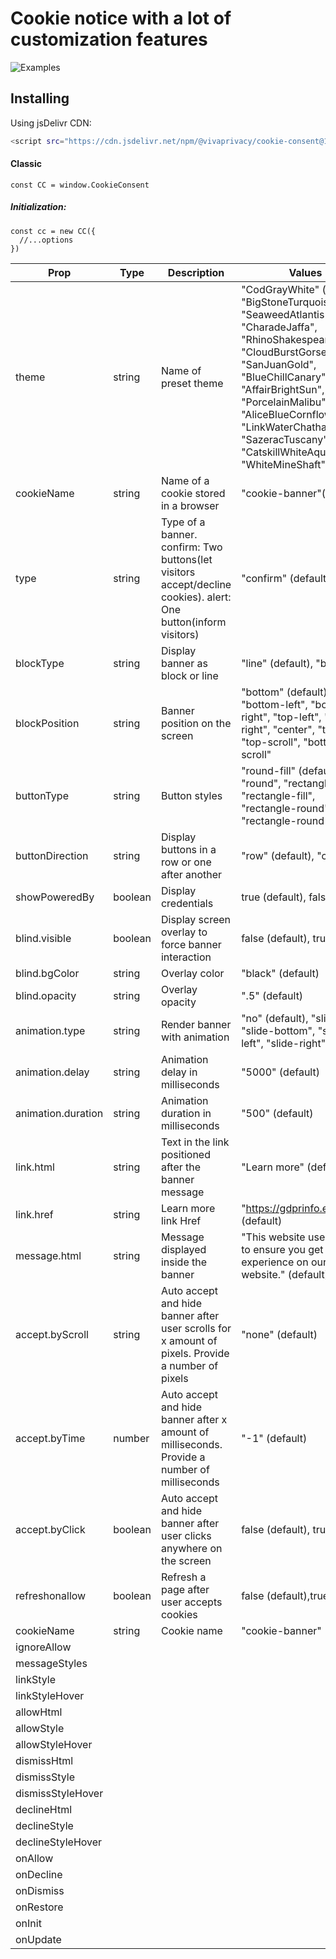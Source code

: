 # Cookie notice with a lot of customization features

![Examples](https://raw.githubusercontent.com/vivaprivacy/cookie-consent/main/images/screenshot-1.png)

## Installing

Using jsDelivr CDN:
```sh
<script src="https://cdn.jsdelivr.net/npm/@vivaprivacy/cookie-consent@1.0.2/build/cookie-consent.min.js"></script>
```

#### Classic
```
const CC = window.CookieConsent
```

##### Initialization:
```
const cc = new CC({
  //...options
})
```

| Prop | Type | Description |Values|
| ------ | ------ | ------ |------|
| theme | string | Name of preset theme  | "CodGrayWhite" (default), "BigStoneTurquoise", "SeaweedAtlantis", "CharadeJaffa", "RhinoShakespeare", "CloudBurstGorse", "SanJuanGold", "BlueChillCanary", "AffairBrightSun", "PorcelainMalibu", "AliceBlueCornflowerBlue", "LinkWaterChathamsBlue", "SazeracTuscany", "CatskillWhiteAquaForest", "WhiteMineShaft"|
|cookieName|string|Name of a cookie stored in a browser|"cookie-banner"(default)|
|type|string|Type of a banner. confirm: Two buttons(let visitors accept/decline cookies). alert: One button(inform visitors)|"confirm" (default), "alert"|
|blockType|string|Display banner as block or line|"line" (default), "block" |
|blockPosition|string|Banner position on the screen|"bottom" (default), "bottom-left", "bottom-right", "top-left", "top-right", "center", "top", "top-scroll", "bottom-scroll"|
|buttonType|string|Button styles|"round-fill" (default), "round", "rectangle", "rectangle-fill", "rectangle-round", "rectangle-round-fill"|
|buttonDirection|string|Display buttons in a row or one after another|"row" (default), "column"|
|showPoweredBy|boolean|Display credentials|true (default), false|
|blind.visible|boolean|Display screen overlay to force banner interaction|false (default), true|
|blind.bgColor|string|Overlay color|"black" (default)|
|blind.opacity|string|Overlay opacity|".5" (default)|
|animation.type|string|Render banner with animation|"no" (default), "slide-top", "slide-bottom", "slide-left", "slide-right", "fade"|
|animation.delay |string|Animation delay in milliseconds|"5000" (default)|
|animation.duration|string|Animation duration in milliseconds|"500" (default)|
|link.html|string|Text in the link positioned after the banner message|"Learn more" (default)|
|link.href|string|Learn more link Href|"https://gdprinfo.eu" (default)|
|message.html|string|Message displayed inside the banner |"This website uses cookies to ensure you get the best experience on our website." (default)|
|accept.byScroll |string|Auto accept and hide banner after user scrolls for x amount of pixels. Provide a number of pixels |"none" (default)|
|accept.byTime|number|Auto accept and hide banner after x amount of milliseconds. Provide a number of milliseconds |"-1" (default)|
|accept.byClick|boolean|Auto accept and hide banner after user clicks anywhere on the screen|false (default), true|
|refreshonallow|boolean|Refresh a page after user accepts cookies|false (default),true|
|cookieName|string|Cookie name|"cookie-banner" (default)|
|ignoreAllow||||
|messageStyles||||
|linkStyle||||
|linkStyleHover||||
|allowHtml||||
|allowStyle|||||
|allowStyleHover|||||
|dismissHtml|||||
|dismissStyle|||||
|dismissStyleHover|||||
|declineHtml|||||
|declineStyle|||||
|declineStyleHover|||||
|onAllow|||||
|onDecline|||||
|onDismiss|||||
|onRestore|||||
|onInit|||||
|onUpdate|||||
